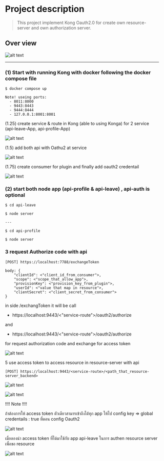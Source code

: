 # Project description

>This project implement Kong Oauth2.0 for create own resource-server and own authorization server.




## Over view

![alt text](images/pic.png)

--- 

### (1) Start with running Kong with docker following the docker compose file

    $ docker compose up

    Note! useing ports:
      - 8011:8000
      - 9443:8443 
      - 9444:8444
      - 127.0.0.1:8001:8001

(1.25) create service & route in Kong (able to using Konga) for 2  service (api-leave-App, api-profile-App) 

![alt text](images/pic3.png)

(1.5) add both api with Oathu2 at service

![alt text](images/pic4.png)

(1.75) create consumer for plugin and finally add oauth2 credentail 

![alt text](images/pic5.png)


### (2) start both node app (api-profile & api-leave) , api-auth is optional

    $ cd api-leave

    $ node server

    ---

    $ cd api-profile

    $ node server


### 3 request Authorize code with api

    [POST] https://localhost:7788/exchangeToken

    body: {
        "clientId": <"client_id_from_consumer">,
        "scope": <"scope_that_allow_app">,
        "provisionKey": <"provision_key_from_plugin">,
        "userId": <"value that map in resource">,
        "clientSecret": <"client_secret_from_consumer">
    }

in side /exchangToken it will be call 

- https://localhost:9443/<"service-route">/oauth2/authorize

and

- https://localhost:9443/<"service-route">/oauth2/authorize

for request authorization code and exchange for access token

![alt text](images/pic6.png)

5 use access token to access resource in resource-server with api

    [POST] https://localhost:9443/<service-route>/<path_that_resource-server_backend>


![alt text](images/pic9.png)


![alt text](images/pic8.png)



!!!! Note !!!!

ถ้าต้องการให้ access token ตัวเดียวสามารเข้าถึงได้่ทุก app ให้ไป config key => global credentails : true ที่ตอน config Oauth2


![alt text](images/pic2.png)

เมื่อลองนำ access token ที่ได้มาใช้กับ app api-leave ในการ authen resource server เพื่อขอ resource 


![alt text](images/pic10.png)